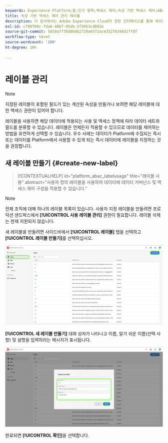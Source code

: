 ```yaml
---
keywords: Experience Platform;홈;인기 항목;액세스 제어;속성 기반 액세스 제어;ABAC
title: 속성 기반 액세스 제어 관리 레이블
description: 이 문서에서는 Adobe Experience Cloud의 권한 인터페이스를 통해 레이블을 관리하는 방법에 대한 정보를 제공합니다
exl-id: c790f09c-fda6-48bf-95db-3f5053cd882e
source-git-commit: 5810a7778d86db2720a0372ace33278348d1ffdf
workflow-type: tm+mt
source-wordcount: '209'
ht-degree: 10%

---
```


# 레이블 관리

>[!NOTE]
>
>지정된 레이블이 포함된 필드가 있는 계산된 속성을 만들거나 보려면 해당 레이블에 대한 액세스 권한이 있어야 합니다.

레이블을 사용하면 해당 데이터에 적용되는 사용 및 액세스 정책에 따라 데이터 세트와 필드를 분류할 수 있습니다. 레이블은 언제든지 적용할 수 있으므로 데이터를 제어하는 방법을 유연하게 선택할 수 있습니다. 우수 사례는 데이터가 Platform에 수집되는 즉시 또는 데이터를 Platform에서 사용할 수 있게 되는 즉시 데이터에 레이블을 지정하는 것을 권장합니다.

## 새 레이블 만들기 {#create-new-label}

>[!CONTEXTUALHELP]
>id="platform_abac_labelusage"
>title="레이블 사용"
>abstract="사용자 정의 레이블을 사용하여 데이터에 데이터 거버넌스 및 액세스 제어 구성을 적용할 수 있습니다."

>[!NOTE]
>
>전체 조직에 대해 하나의 레이블 목록이 있습니다. 사용자 지정 레이블을 만들려면 프로덕션 샌드박스에서 **[!UICONTROL 사용 레이블 관리]** 권한이 필요합니다. 레이블 삭제는 현재 지원되지 않습니다.

새 레이블을 만들려면 사이드바에서 **[!UICONTROL 레이블]** 탭을 선택하고 **[!UICONTROL 레이블 만들기]**&#x200B;를 선택하십시오.

![flac-new-label](../../images/flac-ui/create-label.png)

**[!UICONTROL 새 레이블 만들기]** 대화 상자가 나타나고 이름, 알기 쉬운 이름(선택 사항) 및 설명을 입력하라는 메시지가 표시됩니다.

![new-label-info](../../images/flac-ui/new-label-info.png)

완료되면 **[!UICONTROL 확인]**&#x200B;을 선택합니다.
